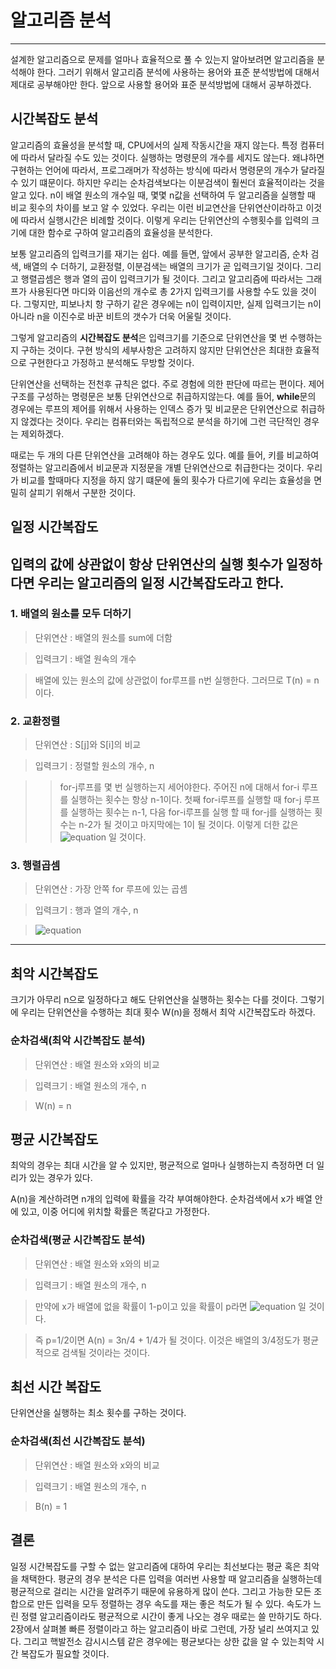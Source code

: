 # 알고리즘 분석
---
설계한 알고리즘으로 문제를 얼마나 효율적으로 풀 수 있는지 알아보려면 알고리즘을 분석해야 한다. 그러기 위해서 알고리즘 분석에 사용하는 용어와 표준 분석방법에 대해서 제대로 공부해야만 한다.
앞으로 사용할 용어와 표준 분석방법에 대해서 공부하겠다.

## 시간복잡도 분석
알고리즘의 효율성을 분석할 때, CPU에서의 실제 작동시간을 재지 않는다. 특정 컴퓨터에 따라서 달라질 수도 있는 것이다. 실행하는 명령문의 개수를 세지도 않는다. 왜냐하면 구현하는 언어에 따라서, 
프로그래머가 작성하는 방식에 따라서 명령문의 개수가 달라질 수 있기 떄문이다. 하지만 우리는 순차검색보다는 이분검색이 훨씬더 효율적이라는 것을 알고 있다. n이 배열 원소의 개수일 때, 몇몇 n값을
선택하여 두 알고리즘을 실행할 때 비교 횟수의 차이를 보고 알 수 있었다. 우리는 이런 비교연산을 단위연산이라하고 이것에 따라서 실행시간은 비례할 것이다.
이렇게 우리는 단위연산의 수행횟수를 입력의 크기에 대한 함수로 구하여 알고리즘의 효율성을 분석한다.

보통 알고리즘의 입력크기를 재기는 쉽다. 예를 들면, 앞에서 공부한 알고리즘, 순차 검색, 배열의 수 더하기, 교환정렬, 이분검색는 배열의 크기가 곧 입력크기일 것이다. 그리고 행렬곱셈은 행과
열의 곱이 입력크기가 될 것이다. 그리고 알고리즘에 따라서는 그래프가 사용된다면 마디와 이음선의 개수로 총 2가지 입력크기를 사용할 수도 있을 것이다. 그렇지만, 피보나치 항 구하기 같은 경우에는 
n이 입력이지만, 실제 입력크기는 n이 아니라 n을 이진수로 바꾼 비트의 갯수가 더욱 어울릴 것이다.

그렇게 알고리즘의 **시간복잡도 분석**은 입력크기를 기준으로 단위연산을 몇 번 수행하는지 구하는 것이다. 구현 방식의 세부사항은 고려하지 않지만 단위연산은 최대한 효율적으로 구현한다고 가정하고
분석해도 무방할 것이다.

단위연산을 선택하는 전천후 규칙은 없다. 주로 경험에 의한 판단에 따르는 편이다. 제어구조를 구성하는 명령문은 보통 단위연산으로 취급하지않는다.
예를 들어, **while**문의 경우에는 루프의 제어를 위해서 사용하는 인덱스 증가 및 비교문은 단위연산으로 취급하지 않겠다는 것이다. 우리는 컴퓨터와는 독립적으로 분석을 하기에 그런 극단적인 경우는
제외하겠다.

때로는 두 개의 다른 단위연산을 고려해야 하는 경우도 있다. 예를 들어, 키를 비교하여 정렬하는 알고리즘에서 비교문과 지정문을 개별 단위연산으로 취급한다는 것이다.
우리가 비교를 할때마다 지정을 하지 않기 떄문에 둘의 횟수가 다르기에 우리는 효율성을 면밀히 살피기 위해서 구분한 것이다.
## 일정 시간복잡도
입력의 값에 상관없이 항상 단위연산의 실행 횟수가 일정하다면 우리는 알고리즘의 일정 시간복잡도라고 한다.
---
 ### 1. 배열의 원소를 모두 더하기
> 단위연산 : 배열의 원소를 sum에 더함

> 입력크기 : 배열 원속의 개수

> 배열에 있는 원소의 값에 상관없이 for루프를 n번 실행한다. 그러므로 T(n) = n이다.

 ### 2. 교환정렬
> 단위연산 : S[j]와 S[i]의 비교

> 입력크기 : 정렬할 원소의 개수, n

>> for-j루프를 몇 번 실행하는지 세어야한다. 주어진 n에 대해서 for-i 루프를 실행하는 횟수는 항상 n-1이다. 첫째 for-i루프를 실행할 때 for-j 루프를 실행하는 횟수는 n-1, 다음 for-i루프를 실행
할 때 for-j를 실행하는 횟수는 n-2가 될 것이고 마지막에는 1이 될 것이다. 이렇게 더한 값은 
![equation](https://latex.codecogs.com/gif.latex?T(n)&space;=&space;\frac{(n-1)(n)}{2}) 일 것이다.

### 3. 행렬곱셈
> 단위연산 : 가장 안쪽 for 루프에 있는 곱셈

> 입력크기 : 행과 열의 개수, n

> ![equation](https://latex.codecogs.com/gif.latex?T(n)&space;=&space;n^3) 
---

## 최악 시간복잡도
크기가 아무리 n으로 일정하다고 해도 단위연산을 실행하는 횟수는 다를 것이다. 그렇기에 우리는 단위연산을 수행하는 최대 횟수 W(n)을 정해서 최악 시간복잡도라 하겠다.

### 순차검색(최악 시간복잡도 분석)
> 단위연산 : 배열 원소와 x와의 비교

> 입력크기 : 배열 원소의 개수, n

> W(n) = n

## 평균 시간복잡도
최악의 경우는 최대 시간을 알 수 있지만, 평균적으로 얼마나 실행하는지 측정하면 더 일리가 있는 경우가 있다. 

A(n)을 계산하려면 n개의 입력에 확률을 각각 부여해야한다. 순차검색에서 x가 배열 안에 있고, 이중 어디에 위치할 확률은 똑같다고 가정한다.

### 순차겁색(평균 시간복잡도 분석)
> 단위연산 : 배열 원소와 x와의 비교

> 입력크기 : 배열 원소의 개수, n

> 만약에 x가 배열에 없을 확률이 1-p이고 있을 확률이 p라면 
> ![equation](https://latex.codecogs.com/gif.latex?A(n)&space;=&space;\sum_{k=1}^{n}(k*\frac{p}{n})&space;&plus;&space;n(1-p)&space;=&space;\frac{p}{n}&space;*&space;\frac{n(n&plus;1)}{2}&space;&plus;&space;n(1-p)&space;=&space;n(1-\frac{p}{2})&space;&plus;&space;\frac{p}{2}) 일 것이다.

> 즉 p=1/2이면 A(n) = 3n/4 + 1/4가 될 것이다. 이것은 배열의 3/4정도가 평균적으로 검색될 것이라는 것이다.

## 최선 시간 복잡도
단위연산을 실행하는 최소 횟수를 구하는 것이다.
### 순차검색(최선 시간복잡도 분석)
> 단위연산 : 배열 원소와 x와의 비교

> 입력크기 : 배열 원소의 개수, n

> B(n) = 1

## 결론
일정 시간복잡도를 구할 수 없는 알고리즘에 대하여 우리는 최선보다는 평균 혹은 최악을 채택한다. 평균의 경우 분석은 다른 입력을 여러번 사용할 때 알고리즘을 실행하는데 평균적으로 걸리는 시간을
알려주기 때문에 유용하게 많이 쓴다. 그리고 가능한 모든 조합으로 만든 입력을 모두 정렬하는 경우 속도를 재는 좋은 척도가 될 수 있다. 속도가 느린 정렬 알고리즘이라도 평균적으로 시간이 좋게 나오는 경우 때로는 쓸 만하기도 하다. 2장에서 살펴볼 빠른 정렬이라고 하는 알고리즘이 바로 그런데, 가장 널리 쓰여지고 있다. 그리고 핵발전소 감시시스템 같은 경우에는 평균보다는 상한 값을 알 수 있는최악 시간 복잡도가 필요할 것이다.
